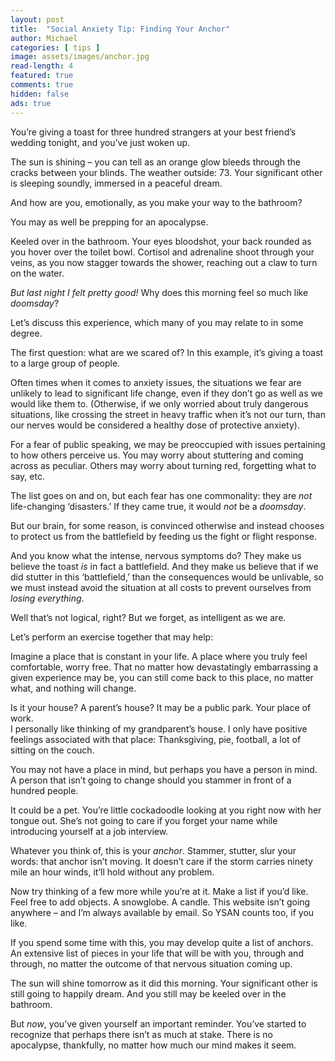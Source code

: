 ```yaml
---
layout: post
title:  "Social Anxiety Tip: Finding Your Anchor"
author: Michael
categories: [ tips ]
image: assets/images/anchor.jpg
read-length: 4
featured: true
comments: true
hidden: false
ads: true
---
```


You’re giving a toast for three hundred strangers at your best friend’s wedding tonight, and you’ve just woken up. 

The sun is shining – you can tell as an orange glow bleeds through the cracks between your blinds. The weather outside: 73. Your significant other is sleeping soundly, immersed in a peaceful dream.  

And how are you, emotionally, as you make your way to the bathroom?

You may as well be prepping for an apocalypse. 

Keeled over in the bathroom. Your eyes bloodshot, your back rounded as you hover over the toilet bowl. Cortisol and adrenaline shoot through your veins, as you now stagger towards the shower, reaching out a claw to turn on the water.

*But last night I felt pretty good!*
Why does this morning feel so much like *doomsday*? 

<script async src="//pagead2.googlesyndication.com/pagead/js/adsbygoogle.js"></script>
<ins class="adsbygoogle"
     style="display:block; text-align:center;"
     data-ad-layout="in-article"
     data-ad-format="fluid"
     data-ad-client="ca-pub-2643102617846419"
     data-ad-slot="5404125293"></ins>
<script>
     (adsbygoogle = window.adsbygoogle || []).push({});
</script>

Let’s discuss this experience, which many of you may relate to in some degree. 

The first question: what are we scared of? In this example, it’s giving a toast to a large group of people. 

Often times when it comes to anxiety issues, the situations we fear are unlikely to lead to significant life change, even if they don’t go as well as we would like them to. (Otherwise, if we only worried about truly dangerous situations, like crossing the street in heavy traffic when it’s not our turn, than our nerves would be considered a healthy dose of protective anxiety).

For a fear of public speaking, we may be preoccupied with issues pertaining to how others perceive us. You may worry about stuttering and coming across as peculiar. Others may worry about turning red, forgetting what to say, etc. 

The list goes on and on, but each fear has one commonality: they are *not* life-changing ‘disasters.’ If they came true, it would *not* be a *doomsday*. 

<script async src="//pagead2.googlesyndication.com/pagead/js/adsbygoogle.js"></script>
<ins class="adsbygoogle"
     style="display:block; text-align:center;"
     data-ad-layout="in-article"
     data-ad-format="fluid"
     data-ad-client="ca-pub-2643102617846419"
     data-ad-slot="5404125293"></ins>
<script>
     (adsbygoogle = window.adsbygoogle || []).push({});
</script>

But our brain, for some reason, is convinced otherwise and instead chooses to protect us from the battlefield by feeding us the fight or flight response. 

And you know what the intense, nervous symptoms do? They make us believe the toast *is* in fact a battlefield. And they make us believe that if we did stutter in this ‘battlefield,’ than the consequences would be unlivable, so we must instead avoid the situation at all costs to prevent ourselves from *losing everything*. 

Well that’s not logical, right? But we forget, as intelligent as we are. 

Let’s perform an exercise together that may help: 

Imagine a place that is constant in your life. A place where you truly feel comfortable, worry free. That no matter how devastatingly embarrassing a given experience may be, you can still come back to this place, no matter what, and nothing will change.

Is it your house? A parent’s house? 
It may be a public park. Your place of work.  
I personally like thinking of my grandparent’s house. I only have positive feelings associated with that place: Thanksgiving, pie, football, a lot of sitting on the couch. 

You may not have a place in mind, but perhaps you have a person in mind. A person that isn’t going to change should you stammer in front of a hundred people. 

It could be a pet. You’re little cockadoodle looking at you right now with her tongue out. She’s not going to care if you forget your name while introducing yourself at a job interview. 

<script async src="//pagead2.googlesyndication.com/pagead/js/adsbygoogle.js"></script>
<ins class="adsbygoogle"
     style="display:block; text-align:center;"
     data-ad-layout="in-article"
     data-ad-format="fluid"
     data-ad-client="ca-pub-2643102617846419"
     data-ad-slot="5404125293"></ins>
<script>
     (adsbygoogle = window.adsbygoogle || []).push({});
</script>

Whatever you think of, this is your *anchor*. Stammer, stutter, slur your words: that anchor isn’t moving. It doesn’t care if the storm carries ninety mile an hour winds, it’ll hold without any problem. 

Now try thinking of a few more while you’re at it. Make a list if you’d like. Feel free to add objects. A snowglobe. A candle. This website isn’t going anywhere – and I’m always available by email. So YSAN counts too, if you like. 

If you spend some time with this, you may develop quite a list of anchors. An extensive list of pieces in your life that will be with you, through and through, no matter the outcome of that nervous situation coming up. 
 
The sun will shine tomorrow as it did this morning. Your significant other is still going to happily dream. And you still may be keeled over in the bathroom. 

But *now*, you’ve given yourself an important reminder. You’ve started to recognize that perhaps there isn’t as much at stake. There is no apocalypse, thankfully, no matter how much our mind makes it seem.  
